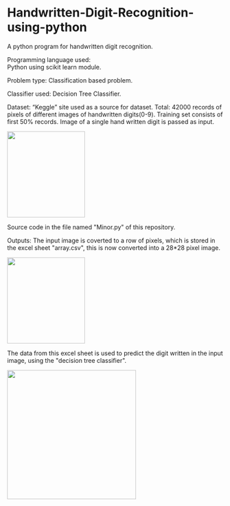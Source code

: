 # Handwritten-Digit-Recognition-using-python
A python program for handwritten digit recognition.

Programming language used:  
Python using scikit learn module. 

Problem type: 
Classification based problem. 

Classifier used: 
Decision Tree Classifier. 

Dataset: 
“Keggle” site used as a source for dataset.
Total: 42000 records of pixels of different images of handwritten digits(0-9). 
Training set consists of first 50% records. 
Image of a single hand written digit is passed as input.

<img src='https://github.com/sonalisaraswat/Digit-Recognition-using-python/blob/master/aa.jpg' width="60%" height="200">

Source code in the file named "Minor.py" of this repository.

Outputs:
The input image is coverted to a row of pixels, which is stored in the excel sheet "array.csv", this is now converted into a 28*28 pixel image.

<img src = "https://github.com/sonalisaraswat/Digit-Recognition-using-python/blob/master/Figure_1.png" width="60%" height ="200">

The data from this excel sheet is used to predict the digit written in the input image, using the "decision tree classifier".

<img src="https://github.com/sonalisaraswat/Digit-Recognition-using-python/blob/master/Capture.PNG" width="300">
